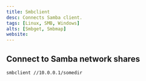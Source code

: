 ```yaml
---
title: Smbclient
desc: Connects Samba client.
tags: [Linux, SMB, Windows]
alts: [Smbget, Smbmap]
website:
---
```


## Connect to Samba network shares

```sh
smbclient //10.0.0.1/somedir
```